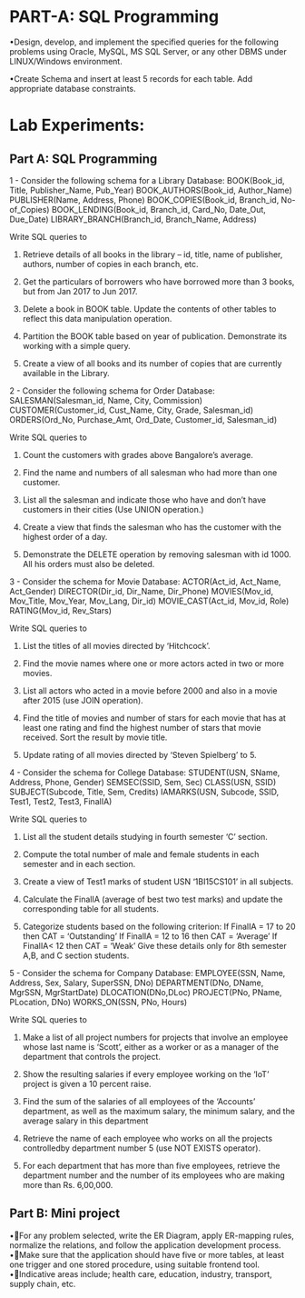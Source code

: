 # PART-A: SQL Programming 

•Design, develop, and implement the specified queries for the following problems using Oracle, MySQL, MS SQL Server, or any other DBMS under LINUX/Windows environment.

•Create Schema and insert at least 5 records for each table. Add appropriate database constraints.

# Lab Experiments:
## Part A: SQL Programming

1 -  Consider the following schema for a Library Database:
BOOK(Book_id, Title, Publisher_Name, Pub_Year)
BOOK_AUTHORS(Book_id, Author_Name)
PUBLISHER(Name, Address, Phone)
BOOK_COPIES(Book_id, Branch_id, No-of_Copies)
BOOK_LENDING(Book_id, Branch_id, Card_No, Date_Out, Due_Date)
LIBRARY_BRANCH(Branch_id, Branch_Name, Address)

Write SQL queries to

1.	Retrieve details of all books in the library – id, title, name of publisher, authors, number of copies in each branch, etc.

2.	Get the particulars of borrowers who have borrowed more than 3 books, but from Jan 2017 to Jun 2017.

3.	Delete a book in BOOK table. Update the contents of other tables to reflect this data manipulation operation.

4.	Partition the BOOK table based on year of publication. Demonstrate its working with a simple query.

5.	Create a view of all books and its number of copies that are currently available in the Library.


2 - Consider the following schema for Order Database:
SALESMAN(Salesman_id, Name, City, Commission)
CUSTOMER(Customer_id, Cust_Name, City, Grade, Salesman_id)
ORDERS(Ord_No, Purchase_Amt, Ord_Date, Customer_id, Salesman_id)

Write SQL queries to

1. Count the customers with grades above Bangalore’s average.

2. Find the name and numbers of all salesman who had more than one customer.

3. List all the salesman and indicate those who have and don’t have customers in
their cities (Use UNION operation.)

4. Create a view that finds the salesman who has the customer with the highest
order of a day.

5. Demonstrate the DELETE operation by removing salesman with id 1000. All
his orders must also be deleted.


3 - Consider the schema for Movie Database:
ACTOR(Act_id, Act_Name, Act_Gender)
DIRECTOR(Dir_id, Dir_Name, Dir_Phone)
MOVIES(Mov_id, Mov_Title, Mov_Year, Mov_Lang, Dir_id)
MOVIE_CAST(Act_id, Mov_id, Role)
RATING(Mov_id, Rev_Stars)

Write SQL queries to

1. List the titles of all movies directed by ‘Hitchcock’.

2. Find the movie names where one or more actors acted in two or more movies.

3. List all actors who acted in a movie before 2000 and also in a movie after 2015 (use JOIN operation).

4. Find the title of movies and number of stars for each movie that has at least one rating and find the highest number of stars that movie received. Sort the result by movie title.

5. Update rating of all movies directed by ‘Steven Spielberg’ to 5.


4 - Consider the schema for College Database:
STUDENT(USN, SName, Address, Phone, Gender)
SEMSEC(SSID, Sem, Sec)
CLASS(USN, SSID)
SUBJECT(Subcode, Title, Sem, Credits)
IAMARKS(USN, Subcode, SSID, Test1, Test2, Test3, FinalIA)

Write SQL queries to

1.	List all the student details studying in fourth semester ‘C’ section.

2. Compute the total number of male and female students in each semester and in each section.

3. Create a view of Test1 marks of student USN ‘1BI15CS101’ in all subjects.

4. Calculate the FinalIA (average of best two test marks) and update the corresponding table for all students.

5. Categorize students based on the following criterion:
If FinalIA = 17 to 20 then CAT = ‘Outstanding’
If FinalIA = 12 to 16 then CAT = ‘Average’
If FinalIA< 12 then CAT = ‘Weak’
Give these details only for 8th semester A,B, and C section students.


5 - Consider the schema for Company Database:
EMPLOYEE(SSN, Name, Address, Sex, Salary, SuperSSN, DNo)
DEPARTMENT(DNo, DName, MgrSSN, MgrStartDate)
DLOCATION(DNo,DLoc)
PROJECT(PNo, PName, PLocation, DNo)
WORKS_ON(SSN, PNo, Hours)

Write SQL queries to

1. Make a list of all project numbers for projects that involve an employee whose last name is ‘Scott’, either as a worker or as a manager of the department that controls the project.

2. Show the resulting salaries if every employee working on the ‘IoT’ project is given a 10 percent raise.

3. Find the sum of the salaries of all employees of the ‘Accounts’ department, as well as the maximum salary, the minimum salary, and the average salary in this department

4. Retrieve the name of each employee who works on all the projects controlledby department number 5 (use NOT EXISTS operator).

5. For each department that has more than five employees, retrieve the department number and the number of its employees who are making more than Rs. 6,00,000.

## Part B: Mini project
•For any problem selected, write the ER Diagram, apply ER-mapping rules, normalize the relations, and follow the application development process.
•Make sure that the application should have five or more tables, at least one trigger and one stored procedure, using suitable frontend tool.
•Indicative areas include; health care, education, industry, transport, supply chain, etc.
